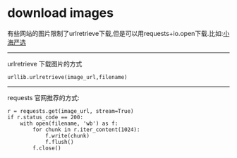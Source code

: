 download images
=================

有些网站的图片限制了urlretrieve下载,但是可以用requests+io.open下载.比如:[小海严选](http://curator.im/)

***************************

urlretrieve 下载图片的方式

```
urllib.urlretrieve(image_url,filename)
```

**************************

requests 官网推荐的方式:


```
r = requests.get(image_url, stream=True)
if r.status_code == 200:
    with open(filename, 'wb') as f:
        for chunk in r.iter_content(1024):
            f.write(chunk)
            f.flush()
        f.close()
```
